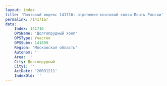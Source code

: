 ```yaml
---
layout: index
title: 'Почтовый индекс 141716: отделение почтовой связи Почты России'
permalink: /141716/
data:
    Index: 141716
    OPSName: 'Долгопрудный Уооп'
    OPSType: Участок
    OPSSubm: 141899
    Region: 'Московская область'
    Autonom: ''
    Area: ''
    City: Долгопрудный
    City1: ''
    ActDate: '20091211'
    IndexOld: ''
---
```

